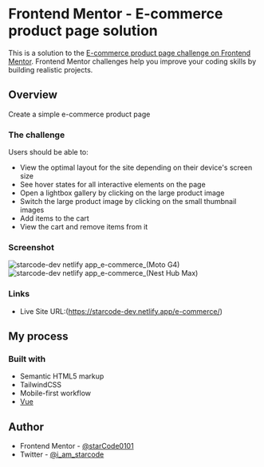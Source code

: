 

# Frontend Mentor - E-commerce product page solution

This is a solution to the [E-commerce product page challenge on Frontend Mentor](https://www.frontendmentor.io/challenges/ecommerce-product-page-UPsZ9MJp6). Frontend Mentor challenges help you improve your coding skills by building realistic projects.


## Overview
Create a simple e-commerce product page

### The challenge

Users should be able to:

- View the optimal layout for the site depending on their device's screen size
- See hover states for all interactive elements on the page
- Open a lightbox gallery by clicking on the large product image
- Switch the large product image by clicking on the small thumbnail images
- Add items to the cart
- View the cart and remove items from it

### Screenshot
![starcode-dev netlify app_e-commerce_(Moto G4)](https://user-images.githubusercontent.com/66052346/141462144-279fdc41-5d95-4a88-8f21-85b4131d961b.png)
![starcode-dev netlify app_e-commerce_(Nest Hub Max)](https://user-images.githubusercontent.com/66052346/141462153-ca8716e9-5519-43f4-bc5e-9180a2dec2f4.png)


### Links

- Live Site URL:(https://starcode-dev.netlify.app/e-commerce/)

## My process

### Built with

- Semantic HTML5 markup
- TailwindCSS
- Mobile-first workflow
- [Vue](https://vuejs.org/)


## Author

- Frontend Mentor - [@starCode0101](https://www.frontendmentor.io/profile/starCode0101)
- Twitter - [@i_am_starcode](https://www.twitter.com/i_am_starcode)
